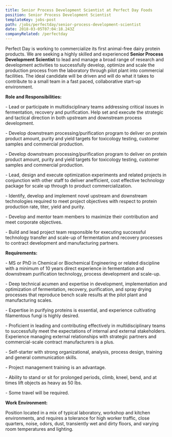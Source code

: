 ```yaml
---
title: Senior Process Development Scientist at Perfect Day Foods
position: Senior Process Development Scientist
templateKey: jobs-post
path: /jobs/perfectday/senior-process-development-scientist
date: 2018-03-05T07:04:18.243Z
companyRelated: /perfectday
---
```

Perfect Day is working to commercialize its first animal-free dairy protein products. We are seeking a highly skilled and experienced **Senior Process Development Scientist** to lead and manage a broad range of research and development activities to successfully develop, optimize and scale the production process from the laboratory through pilot plant into commercial facilities. The ideal candidate will be driven and will do what it takes to contribute to a small team in a fast paced, collaborative start-up environment.



**Role and Responsibilities:**

\- Lead or participate in multidisciplinary teams addressing critical issues in fermentation, recovery and purification. Help set and execute the strategic and tactical direction in both upstream and downstream process development.

\- Develop downstream processing/purification program to deliver on protein product amount, purity and yield targets for toxicology testing, customer samples and commercial production.

\- Develop downstream processing/purification program to deliver on protein product amount, purity and yield targets for toxicology testing, customer samples and commercial production.

\- Lead, design and execute optimization experiments and related projects in conjunction with other staff to deliver anefficient, cost effective technology package for scale up through to product commercialization.

\- Identify, develop and implement novel upstream and downstream technologies required to meet project objectives with respect to protein production rate, titer, yield and purity.

\- Develop and mentor team members to maximize their contribution and meet corporate objectives.

\- Build and lead project team responsible for executing successful technology transfer and scale-up of fermentation and recovery processes to contract development and manufacturing partners.



**Requirements:**

\- MS or PhD in Chemical or Biochemical Engineering or related discipline with a minimum of 10 years direct experience in fermentation and downstream purification technology, process development and scale-up.

\- Deep technical acumen and expertise in development, implementation and optimization of fermentation, recovery, purification, and spray drying processes that reproduce bench scale results at the pilot plant and manufacturing scales.

\- Expertise in purifying proteins is essential, and experience cultivating filamentous fungi is highly desired.

\- Proficient in leading and contributing effectively in multidisciplinary teams to successfully meet the expectations of internal and external stakeholders. Experience managing external relationships with strategic partners and commercial-scale contract manufacturers is a plus.

\- Self-starter with strong organizational, analysis, process design, training and general communication skills.

\- Project management training is an advantage.

\- Ability to stand or sit for prolonged periods, climb, kneel, bend, and at times lift objects as heavy as 50 lbs.

\- Some travel will be required.



**Work Environment:**

Position located in a mix of typical laboratory, workshop and kitchen environments, and requires a tolerance for high worker traffic, close quarters, noise, odors, dust, transiently wet and dirty floors, and varying room temperatures and lighting.
